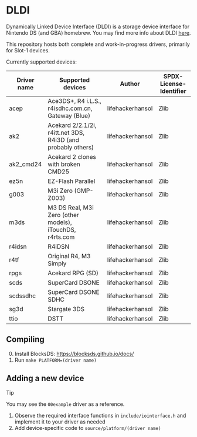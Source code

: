 # DLDI

Dynamically Linked Device Interface (DLDI) is a storage device interface for Nintendo DS (and GBA) homebrew. You may find more info about DLDI [here](https://www.chishm.com/DLDI/).

This repository hosts both complete and work-in-progress drivers, primarily for Slot-1 devices.

Currently supported devices:

| Driver name | Supported devices                                            | Author           | SPDX-License-Identifier |
| ----------- | ------------------------------------------------------------ | ---------------- | ----------------------- |
| acep        | Ace3DS+, R4 i.L.S., r4isdhc.com.cn, Gateway (Blue)           | lifehackerhansol | Zlib                    |
| ak2         | Acekard 2/2.1/2i, r4itt.net 3DS, R4i3D (and probably others) | lifehackerhansol | Zlib                    |
| ak2_cmd24   | Acekard 2 clones with broken CMD25                           | lifehackerhansol | Zlib                    |
| ez5n        | EZ-Flash Parallel                                            | lifehackerhansol | Zlib                    |
| g003        | M3i Zero (GMP-Z003)                                          | lifehackerhansol | Zlib                    |
| m3ds        | M3 DS Real, M3i Zero (other models), iTouchDS, r4rts.com     | lifehackerhansol | Zlib                    |
| r4idsn      | R4iDSN                                                       | lifehackerhansol | Zlib                    |
| r4tf        | Original R4, M3 Simply                                       | lifehackerhansol | Zlib                    |
| rpgs        | Acekard RPG (SD)                                             | lifehackerhansol | Zlib                    |
| scds        | SuperCard DSONE                                              | lifehackerhansol | Zlib                    |
| scdssdhc    | SuperCard DSONE SDHC                                         | lifehackerhansol | Zlib                    |
| sg3d        | Stargate 3DS                                                 | lifehackerhansol | Zlib                    |
| ttio        | DSTT                                                         | lifehackerhansol | Zlib                    |

## Compiling

0. Install BlocksDS: https://blocksds.github.io/docs/
1. Run `make PLATFORM=(driver name)`

## Adding a new device

> [!TIP]
> You may see the `00example` driver as a reference.

1. Observe the required interface functions in `include/iointerface.h` and implement it to your driver as needed
1. Add device-specific code to `source/platform/(driver name)`
